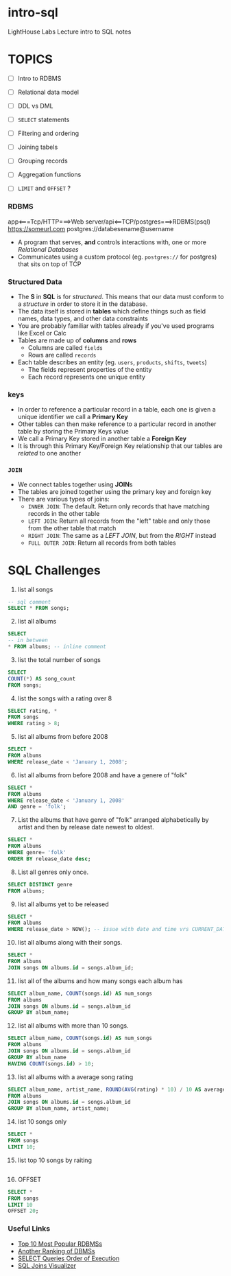 # intro-sql
LightHouse Labs Lecture intro to SQL notes

# TOPICS
- [ ] Intro to RDBMS
- [ ] Relational data model
- [ ] DDL vs DML
- [ ] `SELECT` statements
- [ ] Filtering and ordering
- [ ] Joining tabels
- [ ] Grouping records
- [ ] Aggregation functions
- [ ] `LIMIT` and `OFFSET` ?


### RDBMS
  app<===Tcp/HTTP===>Web server/api<==TCP/postgres===>RDBMS(psql)
  https://someurl.com                               postgres://databesename@username
- A program that serves, **and** controls interactions with, one or more _Relational Databases_
- Communicates using a custom protocol (eg. `postgres://` for postgres) that sits on top of TCP
### Structured Data
- The **S** in **SQL** is for _structured_. This means that our data must conform to a _structure_ in order to store it in the database.
- The data itself is stored in **tables** which define things such as field names, data types, and other data constraints
- You are probably familiar with tables already if you've used programs like Excel or Calc
- Tables are made up of **columns** and **rows**
  - Columns are called `fields`
  - Rows are called `records`
- Each table describes an entity (eg. `users`, `products`, `shifts`, `tweets`)
  - The fields represent properties of the entity
  - Each record represents one unique entity
### keys
- In order to reference a particular record in a table, each one is given a unique identifier we call a **Primary Key**
- Other tables can then make reference to a particular record in another table by storing the Primary Keys value
- We call a Primary Key stored in another table a **Foreign Key**
- It is through this Primary Key/Foreign Key relationship that our tables are _related_ to one another

### `JOIN`
- We connect tables together using **JOIN**s
- The tables are joined together using the primary key and foreign key
- There are various types of joins:
  - `INNER JOIN`: The default. Return only records that have matching records in the other table
  - `LEFT JOIN`: Return all records from the "left" table and only those from the other table that match
  - `RIGHT JOIN`: The same as a _LEFT JOIN_, but from the _RIGHT_ instead
  - `FULL OUTER JOIN`: Return all records from both tables
# SQL Challenges

1. list all songs
```sql
-- sql comment
SELECT * FROM songs;
```

2. list all albums
```sql
SELECT
-- in between
* FROM albums; -- inline comment
```

3. list the total number of songs
```sql
SELECT
COUNT(*) AS song_count
FROM songs;
```

4. list the songs with a rating over 8
```sql
SELECT rating, *
FROM songs
WHERE rating > 8;
```
5. list all albums from before 2008
```sql
SELECT * 
FROM albums
WHERE release_date < 'January 1, 2008';

```
6. list all albums from before 2008 and have a genere of "folk"
```sql
SELECT *
FROM albums
WHERE release_date < 'January 1, 2008'
AND genre = 'folk';

```
7. List the albums that have genre of "folk" arranged alphabetically by artist and then by release date newest to oldest.
```sql
SELECT *
FROM albums
WHERE genre= 'folk'
ORDER BY release_date desc;
```
8. List all genres only once.
```sql
SELECT DISTINCT genre
FROM albums;
```
9. list all albums yet to be released
```sql
SELECT *
FROM albums
WHERE release_date > NOW(); -- issue with date and time vrs CURRENT_DATE

```
10. list all albums along with their songs.
```sql
SELECT *
FROM albums
JOIN songs ON albums.id = songs.album_id;

```
11. list all of the albums and how many songs each album has
```sql
SELECT album_name, COUNT(songs.id) AS num_songs
FROM albums
JOIN songs ON albums.id = songs.album_id
GROUP BY album_name;

```
12. list all albums with more than 10 songs.
```sql
SELECT album_name, COUNT(songs.id) AS num_songs
FROM albums
JOIN songs ON albums.id = songs.album_id
GROUP BY album_name
HAVING COUNT(songs.id) > 10;
```
13. list all albums with a average song rating
```sql
SELECT album_name, artist_name, ROUND(AVG(rating) * 10) / 10 AS average_rating
FROM albums
JOIN songs ON albums.id = songs.album_id
GROUP BY album_name, artist_name;

```
14. list 10 songs only
```sql
SELECT *
FROM songs
LIMIT 10;
```
15. list top 10 songs by raiting
```sql

```
16. OFFSET 
```sql
SELECT *
FROM songs
LIMIT 10
OFFSET 20;
```
### Useful Links
- [Top 10 Most Popular RDBMSs](https://www.c-sharpcorner.com/article/what-are-the-most-popular-relational-databases/)
- [Another Ranking of DBMSs](https://db-engines.com/en/ranking)
- [SELECT Queries Order of Execution](https://sqlbolt.com/lesson/select_queries_order_of_execution)
- [SQL Joins Visualizer](https://sql-joins.leopard.in.ua/)